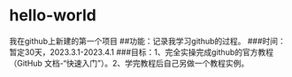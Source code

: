# hello-world
我在github上新建的第一个项目
##功能：记录我学习github的过程。
###时间：暂定30天，2023.3.1-2023.4.1
###目标：1、完全实操完成github的官方教程（GitHub 文档-“快速入门”）。2、学完教程后自己另做一个教程实例。
